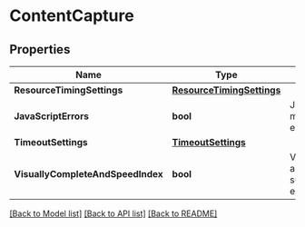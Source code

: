 # ContentCapture

## Properties

Name | Type | Description | Notes
------------ | ------------- | ------------- | -------------
**ResourceTimingSettings** | [**ResourceTimingSettings**](ResourceTimingSettings.md) |  | 
**JavaScriptErrors** | **bool** | JavaScript errors monitoring enabled/disabled. | 
**TimeoutSettings** | [**TimeoutSettings**](TimeoutSettings.md) |  | 
**VisuallyCompleteAndSpeedIndex** | **bool** | Visually complete and Speed index support enabled/disabled. | 

[[Back to Model list]](../README.md#documentation-for-models) [[Back to API list]](../README.md#documentation-for-api-endpoints) [[Back to README]](../README.md)



